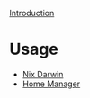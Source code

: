 [Introduction](./intro.md)

# Usage

- [Nix Darwin](./usage/nix-darwin.md)
- [Home Manager](./usage/home-manager.md)
